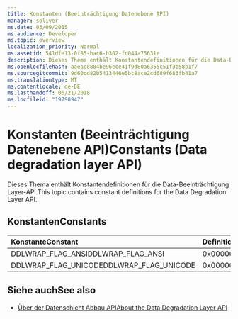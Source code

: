 ```yaml
---
title: Konstanten (Beeinträchtigung Datenebene API)
manager: soliver
ms.date: 03/09/2015
ms.audience: Developer
ms.topic: overview
localization_priority: Normal
ms.assetid: 541dfe13-0f85-bac6-b302-fc044a75631e
description: Dieses Thema enthält Konstantendefinitionen für die Data-Beeinträchtigung Layer-API.
ms.openlocfilehash: aaeac8804be96ece41f9d80a6355c51f3b58b1f7
ms.sourcegitcommit: 9d60cd82b5413446e5bc8ace2cd689f683fb41a7
ms.translationtype: MT
ms.contentlocale: de-DE
ms.lasthandoff: 06/21/2018
ms.locfileid: "19790947"
---
```

# <a name="constants-data-degradation-layer-api"></a><span data-ttu-id="44937-103">Konstanten (Beeinträchtigung Datenebene API)</span><span class="sxs-lookup"><span data-stu-id="44937-103">Constants (Data degradation layer API)</span></span>

<span data-ttu-id="44937-104">Dieses Thema enthält Konstantendefinitionen für die Data-Beeinträchtigung Layer-API.</span><span class="sxs-lookup"><span data-stu-id="44937-104">This topic contains constant definitions for the Data Degradation Layer API.</span></span>
  
## <a name="constants"></a><span data-ttu-id="44937-105">Konstanten</span><span class="sxs-lookup"><span data-stu-id="44937-105">Constants</span></span>

|<span data-ttu-id="44937-106">**Konstante**</span><span class="sxs-lookup"><span data-stu-id="44937-106">**Constant**</span></span>|<span data-ttu-id="44937-107">**Definition**</span><span class="sxs-lookup"><span data-stu-id="44937-107">**Definition**</span></span>|
|:-----|:-----|
|<span data-ttu-id="44937-108">DDLWRAP_FLAG_ANSI</span><span class="sxs-lookup"><span data-stu-id="44937-108">DDLWRAP_FLAG_ANSI</span></span>  <br/> |<span data-ttu-id="44937-109">0x00000001</span><span class="sxs-lookup"><span data-stu-id="44937-109">0x00000001</span></span>  <br/> |
|<span data-ttu-id="44937-110">DDLWRAP_FLAG_UNICODE</span><span class="sxs-lookup"><span data-stu-id="44937-110">DDLWRAP_FLAG_UNICODE</span></span>  <br/> |<span data-ttu-id="44937-111">0x00000002</span><span class="sxs-lookup"><span data-stu-id="44937-111">0x00000002</span></span>  <br/> |
   
## <a name="see-also"></a><span data-ttu-id="44937-112">Siehe auch</span><span class="sxs-lookup"><span data-stu-id="44937-112">See also</span></span>

- [<span data-ttu-id="44937-113">Über der Datenschicht Abbau API</span><span class="sxs-lookup"><span data-stu-id="44937-113">About the Data Degradation Layer API</span></span>](about-the-data-degradation-layer-api.md)

